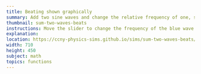 ```yaml
---
title: Beating shown graphically
summary: Add two sine waves and change the relative frequency of one, slightly
thumbnail: sum-two-waves-beats
instructions: Move the slider to change the frequency of the blue wave. The purple wave shows the sum of the red and the blue waves.
explanation:
location: https://ccny-physics-sims.github.io/sims/sum-two-waves-beats/
width: 710
height: 450
subject: math
topics: functions
---
```

